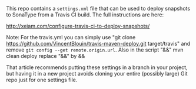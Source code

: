 This repo contains a `settings.xml` file that can be used to deploy snapshots to SonaType from a
Travis CI build. The full instructions are here:

http://xeiam.com/configure-travis-ci-to-deploy-snapshots/

Note: For the travis.yml you can simply use "git clone https://github.com/VincentBlouin/travis-maven-deploy.git target/travis" and remove `git config --get remote.origin.url`. Also in the script "&amp;&amp;" mvn clean deploy replace  "&amp;&amp;" by &&

That article recommends putting these settings in a branch in your project, but having it in a new
project avoids cloning your entire (possibly large) Git repo just for one settings file.
